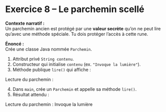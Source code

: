 # Exercice 8 – Le parchemin scellé

**Contexte narratif :**  
Un parchemin ancien est protégé par une **valeur secrète** qu’on ne peut lire qu’avec une méthode spéciale. Tu dois protéger l’accès à cette rune.

**Énoncé :**  
Crée une classe Java nommée `Parchemin`.  
1. Attribut privé `String contenu`.  
2. Constructeur qui initialise `contenu` (ex. `"Invoque la lumière"`).  
3. Méthode publique `lire()` qui affiche :

Lecture du parchemin : <contenu>

4. Dans `main`, crée un `Parchemin` et appelle sa méthode `lire()`.  
5. Résultat attendu :

Lecture du parchemin : Invoque la lumière
